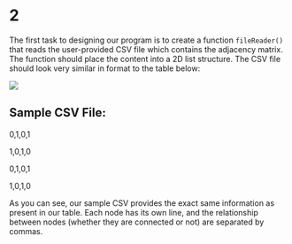 # 2

The first task to designing our program is to create a function `fileReader()` that reads the user-provided CSV file which contains the adjacency matrix. The function should place the content into a 2D list structure. The CSV file should look very similar in format to the table below:

![](https://i.imgur.com/SJxX8jB.jpg)

## Sample CSV File:

0,1,0,1

1,0,1,0

0,1,0,1

1,0,1,0

As you can see, our sample CSV provides the exact same information as present in our table. Each node has its own line, and the relationship between nodes \(whether they are connected or not\) are separated by commas.

